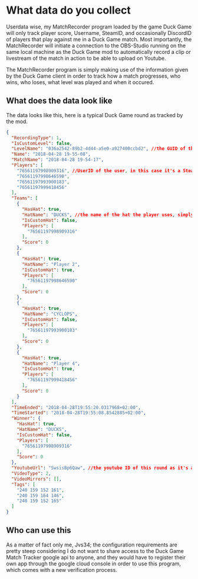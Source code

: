 # What data do you collect

Userdata wise, my MatchRecorder program loaded by the game Duck Game will only track player score, Username, SteamID, and occasionally DiscordID of players that play against me in a Duck Game match.
Most importantly, the MatchRecorder will initiate a connection to the OBS-Studio running on the same local machine as the Duck Game mod to automatically record a clip or livestream of the match in action to be able to upload on Youtube.

The MatchRecorder program is simply making use of the information given by the Duck Game client in order to track how a match progresses, who wins, who loses, what level was played and when it occured.

## What does the data look like

The data looks like this, here is a typical Duck Game round as tracked by the mod.

```json
{
  "RecordingType": 1,
  "IsCustomLevel": false,
  "LevelName": "036a2542-89b2-4d44-a5e0-a927400ccbd2", //the GUID of the Duck Game level this round was played on
  "Name": "2018-04-28 19-55-08",
  "MatchName": "2018-04-28 19-54-17",
  "Players": [
    "76561197998909316", //UserID of the user, in this case it's a SteamID because that's what the game uses for network IDS
    "76561197998646590",
    "76561197993900183",
    "76561197999418456"
  ],
  "Teams": [
    {
      "HasHat": true,
      "HatName": "DUCKS", //the name of the hat the player uses, simply cosmetic
      "IsCustomHat": false,
      "Players": [
        "76561197998909316"
      ],
      "Score": 0
    },
    {
      "HasHat": true,
      "HatName": "Player 2",
      "IsCustomHat": true,
      "Players": [
        "76561197998646590"
      ],
      "Score": 0
    },
    {
      "HasHat": true,
      "HatName": "CYCLOPS",
      "IsCustomHat": false,
      "Players": [
        "76561197993900183"
      ],
      "Score": 0
    },
    {
      "HasHat": true,
      "HatName": "Player 4",
      "IsCustomHat": true,
      "Players": [
        "76561197999418456"
      ],
      "Score": 0
    }
  ],
  "TimeEnded": "2018-04-28T19:55:20.0317968+02:00",
  "TimeStarted": "2018-04-28T19:55:08.8542885+02:00",
  "Winner": {
    "HasHat": true,
    "HatName": "DUCKS",
    "IsCustomHat": false,
    "Players": [
      "76561197998909316"
    ],
    "Score": 0
  },
  "YoutubeUrl": "SwsisBp6Qaw", //the youtube ID of this round as it's already been uploaded
  "VideoType": 2,
  "VideoMirrors": [],
  "Tags": [
    "240 159 152 161",
    "240 159 164 146",
    "240 159 152 165"
  ]
}
```

## Who can use this

As a matter of fact only me, Jvs34; the configuration requirements are pretty steep considering I do not want to share access to the Duck Game Match Tracker google api to anyone, and they would have to register their own app through the google cloud console in order to use this program, which comes with a new verification process.
